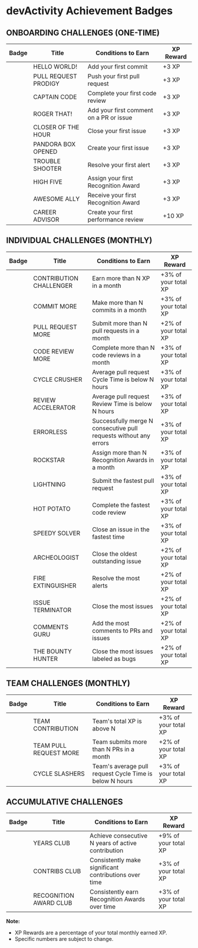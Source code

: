 # devActivity Achievement Badges

## **ONBOARDING CHALLENGES (ONE-TIME)**

| Badge | Title | Conditions to Earn | XP Reward |
|---|---|---|---|
|  | HELLO WORLD! | Add your first commit | +3 XP |
|  | PULL REQUEST PRODIGY | Push your first pull request | +3 XP |
|  | CAPTAIN CODE | Complete your first code review | +3 XP |
|  | ROGER THAT! | Add your first comment on a PR or issue | +3 XP |
|  | CLOSER OF THE HOUR | Close your first issue | +3 XP |
|  | PANDORA BOX OPENED | Create your first issue | +3 XP |
|  | TROUBLE SHOOTER | Resolve your first alert | +3 XP |
|  | HIGH FIVE | Assign your first Recognition Award | +3 XP |
|  | AWESOME ALLY | Receive your first Recognition Award | +3 XP |
|  | CAREER ADVISOR | Create your first performance review | +10 XP |


## **INDIVIDUAL CHALLENGES (MONTHLY)**

| Badge | Title | Conditions to Earn | XP Reward |
|---|---|---|---|
|  | CONTRIBUTION CHALLENGER | Earn more than N XP in a month | +3% of your total XP |
|  | COMMIT MORE | Make more than N commits in a month | +3% of your total XP |
|  | PULL REQUEST MORE | Submit more than N pull requests in a month | +2% of your total XP |
|  | CODE REVIEW MORE | Complete more than N code reviews in a month | +3% of your total XP |
|  | CYCLE CRUSHER | Average pull request Cycle Time is below N hours | +3% of your total XP |
|  | REVIEW ACCELERATOR | Average pull request Review Time is below N hours | +3% of your total XP |
|  | ERRORLESS | Successfully merge N consecutive pull requests without any errors | +3% of your total XP |
|  | ROCKSTAR | Assign more than N Recognition Awards in a month | +3% of your total XP |
|  | LIGHTNING | Submit the fastest pull request | +3% of your total XP |
|  | HOT POTATO | Complete the fastest code review | +3% of your total XP |
|  | SPEEDY SOLVER | Close an issue in the fastest time | +3% of your total XP |
|  | ARCHEOLOGIST | Close the oldest outstanding issue | +2% of your total XP |
|  | FIRE EXTINGUISHER | Resolve the most alerts | +2% of your total XP |
|  | ISSUE TERMINATOR | Close the most issues | +2% of your total XP |
|  | COMMENTS GURU | Add the most comments to PRs and issues | +2% of your total XP |
|  | THE BOUNTY HUNTER | Close the most issues labeled as bugs | +2% of your total XP |

## **TEAM CHALLENGES (MONTHLY)**

| Badge | Title | Conditions to Earn | XP Reward |
|---|---|---|---|
|  | TEAM CONTRIBUTION | Team's total XP is above N | +3% of your total XP |
|  | TEAM PULL REQUEST MORE | Team submits more than N PRs in a month | +2% of your total XP |
|  | CYCLE SLASHERS | Team's average pull request Cycle Time is below N hours | +3% of your total XP |

## **ACCUMULATIVE CHALLENGES**

| Badge | Title | Conditions to Earn | XP Reward |
|---|---|---|---|
|  | YEARS CLUB | Achieve consecutive N years of active contribution | +9% of your total XP |
|  | CONTRIBS CLUB | Consistently make significant contributions over time | +3% of your total XP |
|  | RECOGNITION AWARD CLUB | Consistently earn Recognition Awards over time | +3% of your total XP | 

**Note:** 
- XP Rewards are a percentage of your total monthly earned XP. 
- Specific numbers are subject to change.  
